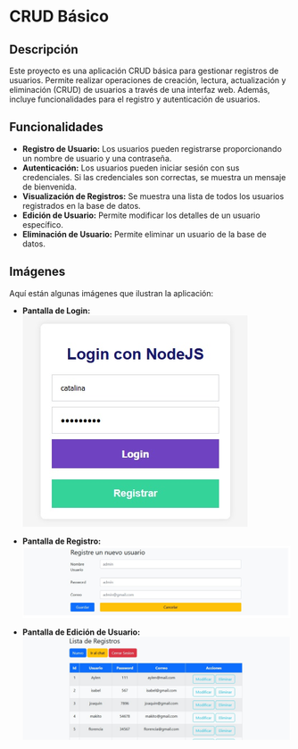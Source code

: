 # CRUD Básico

## Descripción

Este proyecto es una aplicación CRUD básica para gestionar registros de usuarios. Permite realizar operaciones de creación, lectura, actualización y eliminación (CRUD) de usuarios a través de una interfaz web. Además, incluye funcionalidades para el registro y autenticación de usuarios.

## Funcionalidades

- **Registro de Usuario:** Los usuarios pueden registrarse proporcionando un nombre de usuario y una contraseña.
- **Autenticación:** Los usuarios pueden iniciar sesión con sus credenciales. Si las credenciales son correctas, se muestra un mensaje de bienvenida.
- **Visualización de Registros:** Se muestra una lista de todos los usuarios registrados en la base de datos.
- **Edición de Usuario:** Permite modificar los detalles de un usuario específico.
- **Eliminación de Usuario:** Permite eliminar un usuario de la base de datos.

## Imágenes

Aquí están algunas imágenes que ilustran la aplicación:

- **Pantalla de Login:**
  ![Pantalla de Login](1.jpg)

- **Pantalla de Registro:**
  ![Pantalla de Registro](2.jpg)

- **Pantalla de Edición de Usuario:**
  ![Pantalla de Edición de Usuario](3.jpg)

